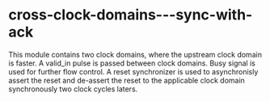 # cross-clock-domains---sync-with-ack
This module contains two clock domains, where the upstream clock domain is faster. A valid_in pulse is passed between clock domains. Busy signal is used for further flow control.
A reset synchronizer is used to asynchronisly assert the reset and de-assert the reset to the applicable clock domain synchronously two clock cycles laters.
